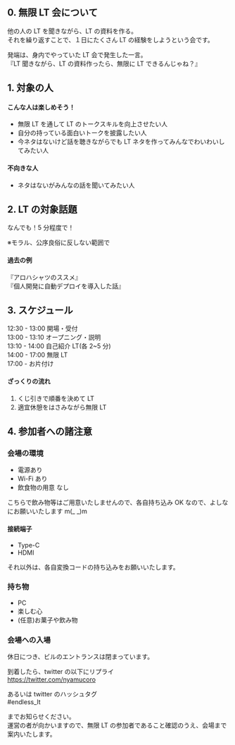 ## 0. 無限 LT 会について

他の人の LT を聞きながら、LT の資料を作る。  
それを繰り返すことで、１日にたくさん LT の経験をしようという会です。

発端は、身内でやっていた LT 会で発生した一言。  
『LT 聞きながら、LT の資料作ったら、無限に LT できるんじゃね？』

## 1. 対象の人

#### こんな人は楽しめそう！

- 無限 LT を通して LT のトークスキルを向上させたい人
- 自分の持っている面白いトークを披露したい人
- 今ネタはないけど話を聴きながらでも LT ネタを作ってみんなでわいわいしてみたい人

#### 不向きな人

- ネタはないがみんなの話を聞いてみたい人

## 2. LT の対象話題

なんでも！5 分程度で！

※モラル、公序良俗に反しない範囲で

#### 過去の例

『アロハシャツのススメ』  
『個人開発に自動デプロイを導入した話』

## 3. スケジュール

12:30 - 13:00 開場・受付  
13:00 - 13:10 オープニング・説明  
13:10 - 14:00 自己紹介 LT(各 2~5 分)  
14:00 - 17:00 無限 LT  
17:00 - お片付け

#### ざっくりの流れ

1. くじ引きで順番を決めて LT
2. 適宜休憩をはさみながら無限 LT

## 4. 参加者への諸注意

### 会場の環境

- 電源あり
- Wi-Fi あり
- 飲食物の用意 なし

こちらで飲み物等はご用意いたしませんので、各自持ち込み OK なので、よしなにお願いいたします m(\_ \_)m

#### 接続端子

- Type-C
- HDMI

それ以外は、各自変換コードの持ち込みをお願いいたします。

### 持ち物

- PC
- 楽しむ心
- (任意)お菓子や飲み物

### 会場への入場

休日につき、ビルのエントランスは閉まっています。

到着したら、twitter の以下にリプライ  
https://twitter.com/nyamucoro

あるいは twitter のハッシュタグ  
 #endless_lt

までお知らせください。  
運営の者が向かいますので、無限 LT の参加者であること確認のうえ、会場まで案内いたします。
